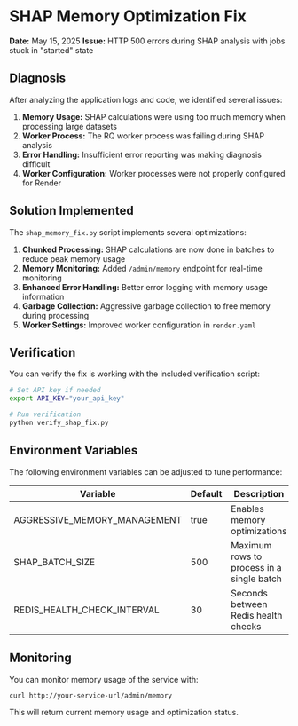 # SHAP Memory Optimization Fix

**Date:** May 15, 2025
**Issue:** HTTP 500 errors during SHAP analysis with jobs stuck in "started" state

## Diagnosis

After analyzing the application logs and code, we identified several issues:

1. **Memory Usage:** SHAP calculations were using too much memory when processing large datasets
2. **Worker Process:** The RQ worker process was failing during SHAP analysis
3. **Error Handling:** Insufficient error reporting was making diagnosis difficult
4. **Worker Configuration:** Worker processes were not properly configured for Render

## Solution Implemented

The `shap_memory_fix.py` script implements several optimizations:

1. **Chunked Processing:** SHAP calculations are now done in batches to reduce peak memory usage
2. **Memory Monitoring:** Added `/admin/memory` endpoint for real-time monitoring
3. **Enhanced Error Handling:** Better error logging with memory usage information
4. **Garbage Collection:** Aggressive garbage collection to free memory during processing
5. **Worker Settings:** Improved worker configuration in `render.yaml`

## Verification

You can verify the fix is working with the included verification script:

```bash
# Set API key if needed
export API_KEY="your_api_key"

# Run verification
python verify_shap_fix.py
```

## Environment Variables

The following environment variables can be adjusted to tune performance:

| Variable | Default | Description |
|----------|---------|-------------|
| AGGRESSIVE_MEMORY_MANAGEMENT | true | Enables memory optimizations |
| SHAP_BATCH_SIZE | 500 | Maximum rows to process in a single batch |
| REDIS_HEALTH_CHECK_INTERVAL | 30 | Seconds between Redis health checks |

## Monitoring

You can monitor memory usage of the service with:

```bash
curl http://your-service-url/admin/memory
```

This will return current memory usage and optimization status.
